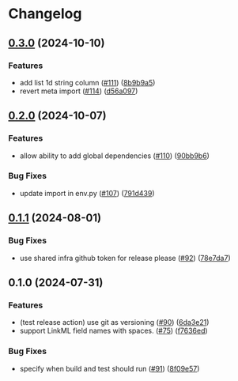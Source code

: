 # Changelog

## [0.3.0](https://github.com/chanzuckerberg/platformics/compare/v0.2.0...v0.3.0) (2024-10-10)


### Features

* add list 1d string column ([#111](https://github.com/chanzuckerberg/platformics/issues/111)) ([8b9b9a5](https://github.com/chanzuckerberg/platformics/commit/8b9b9a569fe9d9abfea631f5bedc3e24d7cdc840))
* revert meta import ([#114](https://github.com/chanzuckerberg/platformics/issues/114)) ([d56a097](https://github.com/chanzuckerberg/platformics/commit/d56a0973bc70daf6612877f087c6ff495e462ef8))

## [0.2.0](https://github.com/chanzuckerberg/platformics/compare/v0.1.1...v0.2.0) (2024-10-07)


### Features

* allow ability to add global dependencies ([#110](https://github.com/chanzuckerberg/platformics/issues/110)) ([90bb9b6](https://github.com/chanzuckerberg/platformics/commit/90bb9b6611867c31839fa5b0766739ea65767526))


### Bug Fixes

* update import in env.py ([#107](https://github.com/chanzuckerberg/platformics/issues/107)) ([791d439](https://github.com/chanzuckerberg/platformics/commit/791d43942f756bbb70f8358206b9990f50a0c6da))

## [0.1.1](https://github.com/chanzuckerberg/platformics/compare/v0.1.0...v0.1.1) (2024-08-01)


### Bug Fixes

* use shared infra github token for release please ([#92](https://github.com/chanzuckerberg/platformics/issues/92)) ([78e7da7](https://github.com/chanzuckerberg/platformics/commit/78e7da7499c0879d1edebbd2535c0ea3fac6a2e2))

## 0.1.0 (2024-07-31)


### Features

* (test release action) use git as versioning ([#90](https://github.com/chanzuckerberg/platformics/issues/90)) ([6da3e21](https://github.com/chanzuckerberg/platformics/commit/6da3e21f534c6dee857ddb5f455de50d4fe99227))
* support LinkML field names with spaces. ([#75](https://github.com/chanzuckerberg/platformics/issues/75)) ([f7636ed](https://github.com/chanzuckerberg/platformics/commit/f7636eddd07642adc248439dd0811cffa0ba6628))


### Bug Fixes

* specify when build and test should run ([#91](https://github.com/chanzuckerberg/platformics/issues/91)) ([8f09e57](https://github.com/chanzuckerberg/platformics/commit/8f09e57ccb9c4fe3f629175488e962433dc998ed))
